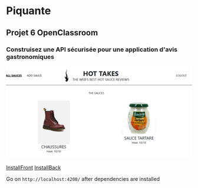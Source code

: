 # Piquante
## Projet 6 OpenClassroom

### Construisez une API sécurisée pour une application d'avis gastronomiques

![screenshot](piquante.jpg)


[InstallFront](Front/README.md)
[InstallBack](Back/README.md)


 Go on `http://localhost:4200/` after dependencies are installed